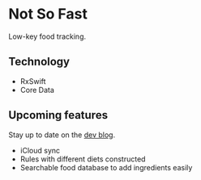 # Not So Fast

Low-key food tracking.

## Technology

* RxSwift
* Core Data

## Upcoming features

Stay up to date on the [dev blog](http://yurikarabatov.com/en/tags/not-so-fast/).

* iCloud sync
* Rules with different diets constructed
* Searchable food database to add ingredients easily

